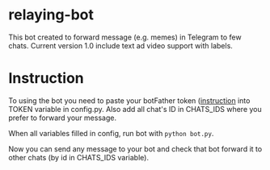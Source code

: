 # relaying-bot

This bot created to forward message (e.g. memes) in Telegram to few chats. Current version 1.0 include text ad video support with labels.

# Instruction 

To using the bot you need to paste your botFather token ([instruction]([https://duckduckgo.com](https://core.telegram.org/bots/tutorial) "BotFather token instruction") into TOKEN variable in config.py. Also add all chat's ID in CHATS_IDS where you prefer to forward your message.

When all variables filled in config, run bot with ``python bot.py``.

Now you can send any message to your bot and check that bot forward it to other chats (by id in CHATS_IDS variable).
